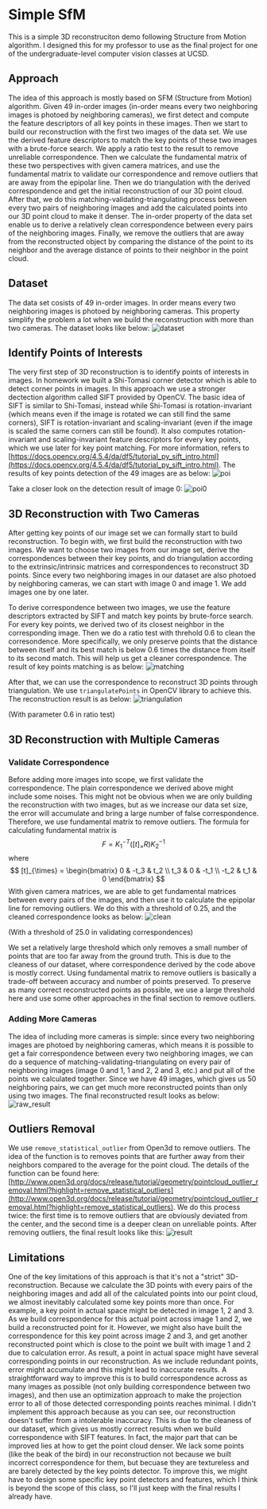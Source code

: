 # Simple SfM
This is a simple 3D reconstruciton demo following Structure from Motion algorithm. I designed this for my professor to use as the final project for one of the undergraduate-level computer vision classes at UCSD.

## Approach
The idea of this approach is mostly based on SFM (Structure from Motion) algorithm. Given 49 in-order images (in-order means every two neighboring images is photoed by neighboring cameras), we first detect and compute the feature descriptors of all key points in these images. Then we start to build our reconstruction with the first two images of the data set. We use the derived feature descriptors to match the key points of these two images with a brute-force search. We apply a ratio test to the result to remove unreliable correspondence. Then we calculate the fundamental matrix of these two perspectives with given camera matrices, and use the fundamental matrix to validate our correspondence and remove outliers that are away from the epipolar line. Then we do triangulation with the derived correspondence and get the initial reconstruction of our 3D point cloud. After that, we do this matching-validating-triangulating process between every two pairs of neighboring images and add the calculated points into our 3D point cloud to make it denser. The in-order property of the data set enable us to derive a relatively clean correspondence between every pairs of the neighboring images. Finally, we remove the outliers that are away from the reconstructed object by comparing the distance of the point to its neighbor and the average distance of points to their neighbor in the point cloud.

## Dataset
The data set cosists of 49 in-order images. In order means every two neighboring images is photoed by neighboring cameras. This property simplify the problem a lot when we build the reconstruction with more than two cameras. The dataset looks like below:
![dataset](doc/dataset.png)

## Identify Points of Interests
The very first step of 3D reconstruction is to identify points of interests in images. In homework we built a Shi-Tomasi corner detector which is able to detect corner points in images. In this approach we use a stronger dectection algorithm called SIFT provided by OpenCV. The basic idea of SIFT is similar to Shi-Tomasi, instead while Shi-Tomasi is rotation-invariant (which means even if the image is rotated we can still find the same corners), SIFT is rotation-invariant and scaling-invariant (even if the image is scaled the same corners can still be found). It also computes rotation-invariant and scaling-invariant feature descriptors for every key points, which we use later for key point matching. For more information, refers to [https://docs.opencv.org/4.5.4/da/df5/tutorial_py_sift_intro.html](https://docs.opencv.org/4.5.4/da/df5/tutorial_py_sift_intro.html). The results of key points detection of the 49 images are as below:
![poi](doc/point_of_interests.png)

Take a closer look on the detection result of image 0:
![poi0](doc/point_of_interests_0.png)

## 3D Reconstruction with Two Cameras
After getting key points of our image set we can formally start to build reconstruction. To begin with, we first build the reconstruction with two images. We want to choose two images from our image set, derive the correspondences between their key points, and do triangulation according to the extrinsic/intrinsic matrices and correspondences to reconstruct 3D points. Since every two neighboring images in our dataset are also photoed by neighboring cameras, we can start with image 0 and image 1. We add images one by one later.

To derive correspondence between two images, we use the feature descriptors extracted by SIFT and match key points by brute-force search. For every key points, we derived two of its closest neighbor in the corresponding image. Then we do a ratio test with threhold 0.6 to clean the corresondence. More specifically, we only preserve points that the distance between itself and its best match is below 0.6 times the distance from itself to its second match. This will help us get a cleaner correspondence. The result of key points matching is as below:
![matching](doc/matching.png)

After that, we can use the correspondence to reconstruct 3D points through triangulation. We use `triangulatePoints` in OpenCV library to achieve this. The reconstruction result is as below:
![triangulation](doc/triangulation.png)

(With parameter 0.6 in ratio test)

## 3D Reconstruction with Multiple Cameras
### Validate Correspondence
Before adding more images into scope, we first validate the correspondence. The plain correspondence we derived above might include some noises. This might not be obvious when we are only building the reconstruction with two images, but as we increase our data set size, the error will accumulate and bring a large number of false correspondence. Therefore, we use fundamental matrix to remove outliers. The formula for calculating fundamental matrix is
$$F = K_1^{-T}([t]_{\times}R)K_2^{-1}$$
where
$$
[t]_{\times} = 
\begin{bmatrix}
0 & -t_3 & t_2 \\
t_3 & 0 & -t_1 \\
-t_2 & t_1 & 0
\end{bmatrix}
$$
With given camera matrices, we are able to get fundamental matrices between every pairs of the images, and then use it to calculate the epipolar line for removing outliers. We do this with a threshold of 0.25, and the cleaned correspondence looks as below:
![clean](doc/clean.png)

(With a threshold of 25.0 in validating correspondences)

We set a relatively large threshold which only removes a small number of points that are too far away from the ground truth. This is due to the cleaness of our dataset, where correspondence derived by the code above is mostly correct. Using fundamental matrix to remove outliers is basically a trade-off between accuracy and number of points preserved. To preserve as many correct reconstructed points as possible, we use a large threshold here and use some other approaches in the final section to remove outliers.

### Adding More Cameras
The idea of including more cameras is simple: since every two neighboring images are photoed by neighboring cameras, which means it is possible to get a fair correspondence between every two neighboring images, we can do a sequence of matching-validating-triangulating on every pair of neighboring images (image 0 and 1, 1 and 2, 2 and 3, etc.) and put all of the points we calculated together. Since we have 49 images, which gives us 50 neighboring pairs, we can get much more reconstructed points than only using two images. The final reconstructed result looks as below:
![raw_result](doc/raw_result.png)

## Outliers Removal
We use `remove_statistical_outlier` from Open3d to remove outliers. The idea of the function is to removes points that are further away from their neighbors compared to the average for the point cloud. The details of the function can be found here: [http://www.open3d.org/docs/release/tutorial/geometry/pointcloud_outlier_removal.html?highlight=remove_statistical_outliers](http://www.open3d.org/docs/release/tutorial/geometry/pointcloud_outlier_removal.html?highlight=remove_statistical_outliers). We do this process twice: the first time is to remove outliers that are obviously deviated from the center, and the second time is a deeper clean on unreliable points. After removing outliers, the final result looks like this:
![result](doc/result.png)

## Limitations
One of the key limitations of this approach is that it's not a "strict" 3D-reconstruction. Because we calculate the 3D points with every pairs of the neighboring images and add all of the calculated points into our point cloud, we almost inevitably calculated some key points more than once. For example, a key point in actual space might be detected in image 1, 2 and 3. As we build correspondence for this actual point across image 1 and 2, we build a reconstructed point for it. However, we might also have built the correspondence for this key point across image 2 and 3, and get another reconstructed point which is close to the point we built with image 1 and 2 due to calculation error. As result, a point in actual space might have several corresponding points in our reconstruction. As we include redundant points, error might accumulate and this might lead to inaccurate results. A straightforward way to improve this is to build correspondence across as many images as possible (not only building correspondence between two images), and then use an optimization approach to make the projection error to all of those detected corresponding points reaches minimal. I didn't implement this approach because as you can see, our reconstruction doesn't suffer from a intolerable inaccuracy. This is due to the cleaness of our dataset, which gives us mostly correct results when we build correspondence with SIFT features. In fact, the major part that can be improved lies at how to get the point cloud denser. We lack some points (like the beak of the bird) in our reconstruction not because we built incorrect correspondence for them, but becuase they are textureless and are barely detected by the key points detector. To improve this, we might have to design some specific key point detectors and features, which I think is beyond the scope of this class, so I'll just keep with the final results I already have.
